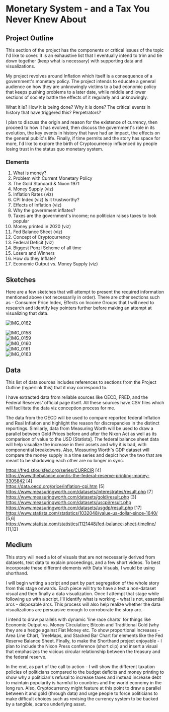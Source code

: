 # Monetary System - and a Tax You Never Knew About

## Project Outline

This section of the project has the components or critical issues of the topic I'd like to cover. It is an exhaustive list that I eventually intend to trim and 
tie down together (keep what is necessary) with supporting data and visualizations. 

My project revolves around Inflation which itself is a consequence of a government's monetary policy. The project intends to educate a general audience on how they are unknowingly victims to a bad economic policy that keeps pushing problems to a later date, while middle and lower sections of society battle the effects of it regularly and unknowingly.


What it is?
How it is being done?
Why it is done?
The critical events in history that have triggered this?
Perpetrators?

I plan to discuss the origin and reason for the existence of currency, then proceed to how it has evolved, then discuss the government's role in its evolution, the key events in history that have had an impact, the effects on the general public's life. Finally, if time permits and the story has space for more, I'd like to explore the birth of Cryptocurrency influenced by people losing trust in the status quo monetary system.


### Elements

1. What is money?
2. Problem with Current Monetary Policy
3. The Gold Standard & Nixon 1971
4. Money Supply (viz)
5. Inflation Rates (viz)
6. CPI Index (viz) Is it trustworthy?
7. Effects of Inflation (viz)
8. Why the government inflates?
9. Taxes are the government's income; no politician raises taxes to look popular
10. Money printed in 2020 (viz)
11. Fed Balance Sheet (viz)
12. Concept of Cryptocurrency
13. Federal Deficit (viz)
14. Biggest Ponzi Scheme of all time
15. Losers and Winners
16. How do they Inflate?
17. Economic Output vs. Money Supply (viz)



## Sketches

Here are a few sketches that will attempt to present the required information mentioned above (not necessarily in order). There are other sections such as - 
Consumer Price Index, Effects on Income Groups that I will need to research and identify key pointers further before making an attempt
at visualizing that data.

![IMG_0162](https://user-images.githubusercontent.com/83753036/134958050-c7a09783-9607-4394-9a3b-05ddc6d252c2.jpg)

![IMG_0158](https://user-images.githubusercontent.com/83753036/134956052-db32dee4-3e5b-4122-8f15-87b713dfe04b.jpg)<br>
![IMG_0159](https://user-images.githubusercontent.com/83753036/134956065-c29d7751-8e11-42d0-b1ca-707b5c9ce37e.jpg)<br>
![IMG_0160](https://user-images.githubusercontent.com/83753036/134956069-9fc35fad-6a23-411f-9d01-e1060e1878e7.jpg)<br>
![IMG_0161](https://user-images.githubusercontent.com/83753036/134956070-ceddab29-c5d4-4a30-89f6-96771ab20038.jpg)<br>
![IMG_0163](https://user-images.githubusercontent.com/83753036/134956072-0c1884c9-adbc-410b-8da7-170707e11e66.jpg)<br>



## Data

This list of data sources includes references to sections from the Project Outline (hyperlink this) that it may correspond to.

I have extracted data from reliable sources like OECD, FRED, and the Federal Reserves' official page itself. All these sources have CSV files which
will facilitate the data viz conception process for me. 

The data from the OECD will be used to compare reported federal Inflation and Real Inflation and highlight the reason for discrepancies in
the distinct reportings. Similarly, data from Measuring Worth will be used to draw a parallel between Gold Prices before and after the Nixon
Act as well as its comparison of value to the USD [Statista]. The federal balance sheet data will help visualize the increase in their assets
and why it is bad, with componential breakdowns. Also, Measuring Worth's GDP dataset will compare the money supply in a time
series and depict how the two that are meant to be shadowing each other are no longer in sync.


https://fred.stlouisfed.org/series/CURRCIR [4]
<br>
https://www.thebalance.com/is-the-federal-reserve-printing-money-3305842 [4]
<br>
https://data.oecd.org/price/inflation-cpi.htm [5]
<br>
https://www.measuringworth.com/datasets/interestrates/result.php [7]
<br>
https://www.measuringworth.com/datasets/gold/result.php [3]
<br>
https://www.measuringworth.com/datasets/uscpi/result.php 
<br>
https://www.measuringworth.com/datasets/usgdp/result.php [17]
<br>
https://www.statista.com/statistics/1032048/value-us-dollar-since-1640/ [5,6]
<br>
https://www.statista.com/statistics/1121448/fed-balance-sheet-timeline/ [11,13]



## Medium

This story will need a lot of visuals that are not necessarily derived from datasets, text data to explain proceedings, and a few short videos. To best incorporate these different elements with Data Visuals, I would be using shorthand.

I will begin writing a script and part by part segregation of the whole story from this stage onwards. Each piece will try to have a text a non-dataset
visual and then finally a data visualization. Once I attempt that stage while following up with a script, I'll identify what is working - what is not, essential arcs - disposable arcs. This process will also help realize whether the data visualizations are persuasive enough to corroborate the story arc.

I intend to draw parallels with dynamic 'line race charts' for things like Economic Output vs. Money Circulation; Bitcoin and Traditional Gold (why they are a hedge against Fiat Money etc. To show proportional increases - Area Line Chart, TreeMaps, and Stacked Bar Chart for elements like the Fed Reserve Balance Sheet. Finally, to make the Shorthand project enjoyable - I plan to include the Nixon Press conference (short clip) and insert a visual that emphasizes the vicious circular relationship between the treasury and the federal reserve.

In the end, as part of the call to action - I will show the different taxation policies of politicians compared to the budget deficits and money printing to show
why a politician's refusal to increase taxes and instead increase debt to maintain popularity is harmful to countries and the world economy in the long run. Also, Cryptocurrency might feature at this point to draw a parallel between it and gold (through data) and urge people to force politicians to make difficult choices such as revising the currency system to be backed by a tangible, scarce underlying asset.

